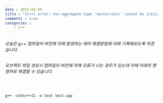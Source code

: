 ```yaml
---
date : 2023-03-04
title : "[C++] error: non-aggregate type 'vector<int>' cannot be initialized with an initializer list 해결방법"
comments : true
categories : 
    - C++
---
```


###### 오늘은 g++ 컴파일러 버전에 의해 발생하는 에러 해결방법에 대해 기록해보도록 하겠습니다.

###### 오브젝트 파일 생성시 컴파일러 버전에 의해 오류가 나는 경우가 있는데 이때 아래의 명령어로 해결할 수 있습니다.

<br>

```
g++ -std=c++11 -o test test.cpp
```
